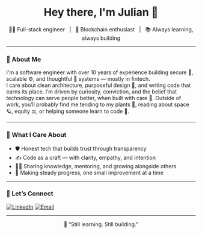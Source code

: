 <h1 align="center"> Hey there, I'm Julian 👋 </h1>

<p align="center">
  👨‍💻 Full-stack engineer &nbsp;&nbsp;|&nbsp;&nbsp; 🔗 Blockchain enthusiast &nbsp;&nbsp;|&nbsp;&nbsp; 📚 Always learning, always building
</p>

---

### 🧭 About Me

I'm a software engineer with over 10 years of experience building secure 🔐, scalable ⚙️, and thoughtful 💭 systems — mostly in fintech.  
I care about clean architecture, purposeful design 🎯, and writing code that earns its place. I’m driven by curiosity, conviction, and the belief that technology can serve people better, when built with care 💚.
Outside of work, you’ll probably find me tending to my plants 🌿, reading about space 🪐, equity ⚖️, or helping someone learn to code 🤝.

---

<!--
### 📈 Streaks

<p align="center">
  <img src="https://streak-stats.demolab.com?user=devblac&theme=default" height="150" />
</p>
-->

### 🧠 What I Care About

- 🛡 Honest tech that builds trust through transparency  
- ✍️ Code as a craft — with clarity, empathy, and intention  
- 🧑‍🏫 Sharing knowledge, mentoring, and growing alongside others  
- 🧱 Making steady progress, one small improvement at a time  

---

### 🔗 Let’s Connect

[![LinkedIn](https://img.shields.io/badge/LinkedIn-blue?style=flat&logo=linkedin)](https://linkedin.com/in/julian-isaac-blacher-abb00439)
[![Email](https://img.shields.io/badge/Email-grey?style=flat&logo=gmail)](mailto:julian.blacher@email.com)

---

<p align="center">
  🌱 “Still learning. Still building.”
</p>

